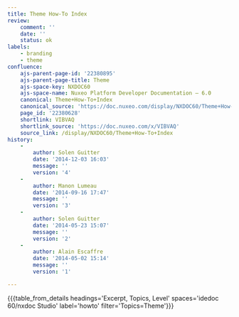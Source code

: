 ```yaml
---
title: Theme How-To Index
review:
    comment: ''
    date: ''
    status: ok
labels:
    - branding
    - theme
confluence:
    ajs-parent-page-id: '22380895'
    ajs-parent-page-title: Theme
    ajs-space-key: NXDOC60
    ajs-space-name: Nuxeo Platform Developer Documentation — 6.0
    canonical: Theme+How-To+Index
    canonical_source: 'https://doc.nuxeo.com/display/NXDOC60/Theme+How-To+Index'
    page_id: '22380628'
    shortlink: VIBVAQ
    shortlink_source: 'https://doc.nuxeo.com/x/VIBVAQ'
    source_link: /display/NXDOC60/Theme+How-To+Index
history:
    -
        author: Solen Guitter
        date: '2014-12-03 16:03'
        message: ''
        version: '4'
    -
        author: Manon Lumeau
        date: '2014-09-16 17:47'
        message: ''
        version: '3'
    -
        author: Solen Guitter
        date: '2014-05-23 15:07'
        message: ''
        version: '2'
    -
        author: Alain Escaffre
        date: '2014-05-02 15:14'
        message: ''
        version: '1'

---
```

{{{table_from_details headings='Excerpt, Topics, Level' spaces='idedoc 60/nxdoc Studio' label='howto' filter='Topics=Theme'}}}
